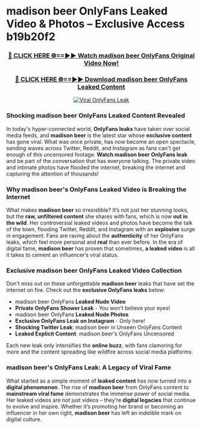 # madison beer OnlyFans Leaked Video & Photos – Exclusive Access b19b20f2

<div align="center">

### [🔴 CLICK HERE 🌐==►► Watch madison beer OnlyFans Original Video Now!](https://aff.leakpic.com/?utm_medium=9dac6e3e92780789e695eb65dc45befdb20081c8&utm_campaign=Link_for_leakpic_com_b19b20f2)

### [🔴 CLICK HERE 🌐==►► Download madison beer OnlyFans Leaked Content](https://aff.leakpic.com/?utm_medium=9dac6e3e92780789e695eb65dc45befdb20081c8&utm_campaign=Link_for_leakpic_com_b19b20f2)

[![Viral OnlyFans Leak](https://i.ibb.co.com/xMMVF88/686577567.gif)](https://aff.leakpic.com/?utm_medium=9dac6e3e92780789e695eb65dc45befdb20081c8&utm_campaign=Link_for_leakpic_com_b19b20f2)

</div>

### Shocking madison beer OnlyFans Leaked Content Revealed
In today's hyper-connected world, **OnlyFans leaks** have taken over social media feeds, and **madison beer** is the latest star whose **exclusive content** has gone viral. What was once private, has now become an open spectacle, sending waves across Twitter, Reddit, and Instagram as fans can't get enough of this uncensored footage. 
**Watch madison beer OnlyFans leak** and be part of the conversation that has everyone talking. The private video and intimate photos have flooded the internet, breaking the internet and capturing the attention of thousands!

### Why madison beer's OnlyFans Leaked Video is Breaking the Internet
What makes **madison beer** so irresistible? It’s not just her stunning looks, but the **raw, unfiltered content** she shares with fans, which is now **out in the wild**. Her controversial leaked videos and photos have become the talk of the town, flooding Twitter, Reddit, and Instagram with an **explosive** surge in engagement. 
Fans are raving about the **authenticity** of her OnlyFans leaks, which feel more personal and **real** than ever before. In the era of digital fame, **madison beer** has proven that sometimes, **a leaked video** is all it takes to cement an influencer’s viral status.

### Exclusive madison beer OnlyFans Leaked Video Collection
Don't miss out on these unforgettable **madison beer** leaks that have set the internet on fire. Check out the **exclusive OnlyFans leaks** below:

- madison beer OnlyFans **Leaked Nude Video**
- **Private OnlyFans Shower Leak** - You won’t believe your eyes!
- madison beer OnlyFans **Leaked Nude Photos**
- **Exclusive OnlyFans Leak on Instagram** - Only here!
- **Shocking Twitter Leak**: madison beer in Unseen OnlyFans Content
- **Leaked Explicit Content**: madison beer's OnlyFans Uncensored

Each new leak only intensifies the **online buzz**, with fans clamoring for more and the content spreading like wildfire across social media platforms.

### madison beer's OnlyFans Leak: A Legacy of Viral Fame
What started as a simple moment of **leaked content** has now turned into a **digital phenomenon**. The rise of **madison beer** from OnlyFans content to **mainstream viral fame** demonstrates the immense power of social media. 
Her leaked videos are not just videos – they’re **digital legacies** that continue to evolve and inspire. Whether it’s promoting her brand or becoming an influencer in her own right, **madison beer** has left an indelible mark on digital culture.
